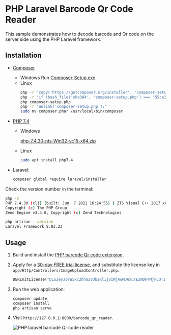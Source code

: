 # PHP Laravel Barcode Qr Code Reader
This sample demonstrates how to decode barcode and Qr code on the server side using the PHP Laravel framework.

## Installation
- [Composer](https://getcomposer.org/download/)
    - Windows
        Run [Composer-Setup.exe](https://getcomposer.org/Composer-Setup.exe)
    - Linux
        ```bash
        php -r "copy('https://getcomposer.org/installer', 'composer-setup.php');"
        php -r "if (hash_file('sha384', 'composer-setup.php') === '55ce33d7678c5a611085589f1f3ddf8b3c52d662cd01d4ba75c0ee0459970c2200a51f492d557530c71c15d8dba01eae') { echo 'Installer verified'; } else { echo 'Installer corrupt'; unlink('composer-setup.php'); } echo PHP_EOL;"
        php composer-setup.php
        php -r "unlink('composer-setup.php');"
        sudo mv composer.phar /usr/local/bin/composer
        ```
- [PHP 7.4](https://windows.php.net/download)
    - Windows
        
        [php-7.4.30-nts-Win32-vc15-x64.zip](https://windows.php.net/downloads/releases/php-7.4.30-nts-Win32-vc15-x64.zip)
    - Linux
        ```bash
        sudo apt install php7.4
        ```
- Laravel:

    ```bash
    composer global require laravel/installer
    ```

Check the version number in the terminal:

```bash
php -v
PHP 7.4.30 (cli) (built: Jun  7 2022 16:24:55) ( ZTS Visual C++ 2017 x64 )
Copyright (c) The PHP Group
Zend Engine v3.4.0, Copyright (c) Zend Technologies

php artisan --version
Laravel Framework 8.83.23
```

## Usage
1. Build and install the [PHP barcode Qr code extension](./ext/dbr).
2. Apply for a [30-day FREE trial license](https://www.dynamsoft.com/customer/license/trialLicense/?product=dbr), and substitute the license key in `app/Http/Controllers/ImageUploadController.php`.

    ```php
    DBRInitLicense("DLS2eyJoYW5kc2hha2VDb2RlIjoiMjAwMDAxLTE2NDk4Mjk3OTI2MzUiLCJvcmdhbml6YXRpb25JRCI6IjIwMDAwMSIsInNlc3Npb25QYXNzd29yZCI6IndTcGR6Vm05WDJrcEQ5YUoifQ==");
    ```

3. Run the web application:

    ```bash
    composer update
    composer install
    php artisan serve
    ```
4. Visit `http://127.0.0.1:8000/barcode_qr_reader`.

    ![PHP laravel barcode Qr code reader](https://www.dynamsoft.com/codepool/img/2022/08/php-laravel-barcode-qr-reader.gif)

